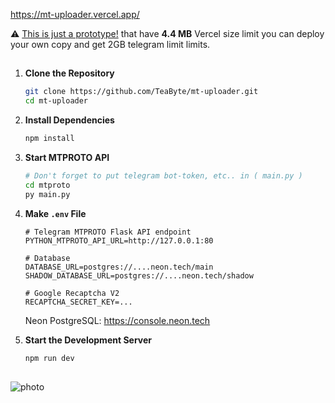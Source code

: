 https://mt-uploader.vercel.app/

⚠️ <u>This is just a prototype!</u> that have **4.4 MB** Vercel size limit you can deploy your own copy
and get 2GB telegram limit limits.

##

1. **Clone the Repository**

   ```sh
   git clone https://github.com/TeaByte/mt-uploader.git
   cd mt-uploader
   ```

2. **Install Dependencies**

   ```sh
   npm install
   ```

3. **Start MTPROTO API**

   ```sh
   # Don't forget to put telegram bot-token, etc.. in ( main.py )
   cd mtproto
   py main.py
   ```

4. **Make `.env` File**

   ```env
   # Telegram MTPROTO Flask API endpoint
   PYTHON_MTPROTO_API_URL=http://127.0.0.1:80

   # Database
   DATABASE_URL=postgres://....neon.tech/main
   SHADOW_DATABASE_URL=postgres://....neon.tech/shadow

   # Google Recaptcha V2
   RECAPTCHA_SECRET_KEY=...

   ```

   Neon PostgreSQL: https://console.neon.tech

5. **Start the Development Server**

   ```sh
   npm run dev
   ```

##

![photo](https://i.ibb.co/826bBQW/image.png)
